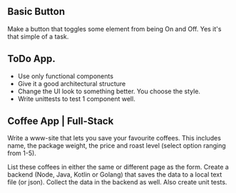 ## Basic Button

Make a button that toggles some element from being On and Off. Yes it's that simple of a task.

## ToDo App.


* Use only functional components
* Give it a good architectural structure
* Change the UI look to something better. You choose the style.
* Write unittests to test 1 component well.

## Coffee App | Full-Stack

Write a www-site that lets you save your favourite coffees. This includes name, the package weight, the price and roast level (select option ranging from 1-5).

List these coffees in either the same or different page as the form. Create a backend (Node, Java, Kotlin or Golang) that saves the data to a local text file (or json). Collect the data in the backend as well. Also create unit tests.